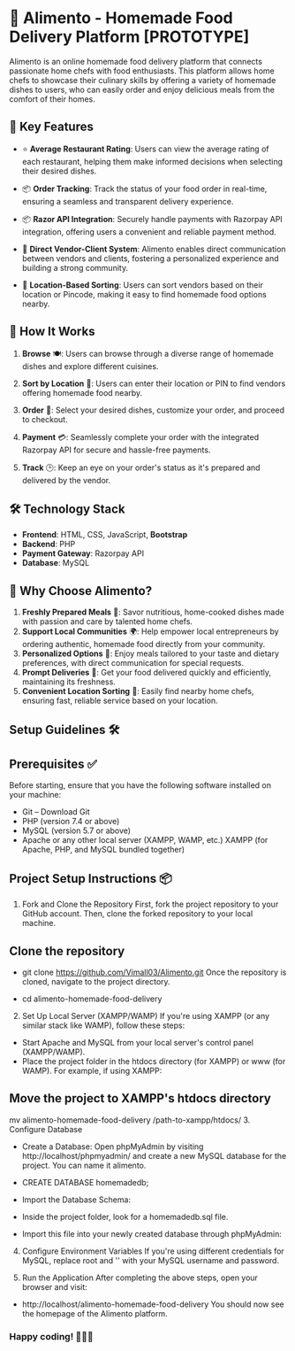 # 🍲 Alimento - Homemade Food Delivery Platform [PROTOTYPE]

Alimento is an online homemade food delivery platform that connects passionate home chefs with food enthusiasts. This platform allows home chefs to showcase their culinary skills by offering a variety of homemade dishes to users, who can easily order and enjoy delicious meals from the comfort of their homes.

## 🌟  Key Features

- ⭐ **Average Restaurant Rating**: Users can view the average rating of each restaurant, helping them make informed decisions when selecting their desired dishes.

-  📦 **Order Tracking**: Track the status of your food order in real-time, ensuring a seamless and transparent delivery experience.

- 📦  **Razor API Integration**: Securely handle payments with Razorpay API integration, offering users a convenient and reliable payment method.

-  🤝 **Direct Vendor-Client System**: Alimento enables direct communication between vendors and clients, fostering a personalized experience and building a strong community.

-  📍 **Location-Based Sorting**: Users can sort vendors based on their location or Pincode, making it easy to find homemade food options nearby.

##  🚀 How It Works

1. **Browse** 🍽️: Users can browse through a diverse range of homemade dishes and explore different cuisines.

2. **Sort by Location** 📍: Users can enter their location or PIN to find vendors offering homemade food nearby.

3. **Order** 🛒: Select your desired dishes, customize your order, and proceed to checkout.

4. **Payment** 💳: Seamlessly complete your order with the integrated Razorpay API for secure and hassle-free payments.

5. **Track** 🕒: Keep an eye on your order's status as it's prepared and delivered by the vendor.

## 🛠️ Technology Stack
- **Frontend**: HTML, CSS, JavaScript, **Bootstrap**
- **Backend**: PHP
- **Payment Gateway**: Razorpay API
- **Database**: MySQL

## 🤔 Why Choose Alimento?

1. **Freshly Prepared Meals** 🍲: Savor nutritious, home-cooked dishes made with passion and care by talented home chefs.
2. **Support Local Communities** 🌍: Help empower local entrepreneurs by ordering authentic, homemade food directly from your community.
3. **Personalized Options** 📝: Enjoy meals tailored to your taste and dietary preferences, with direct communication for special requests.
4. **Prompt Deliveries** 🚚: Get your food delivered quickly and efficiently, maintaining its freshness.
5. **Convenient Location Sorting** 📍: Easily find nearby home chefs, ensuring fast, reliable service based on your location.


## Setup Guidelines 🛠️
## Prerequisites ✅
Before starting, ensure that you have the following software installed on your machine:

- Git – Download Git
- PHP (version 7.4 or above) 
- MySQL (version 5.7 or above)
- Apache or any other local server (XAMPP, WAMP, etc.) XAMPP (for Apache, PHP, and MySQL bundled together)

## Project Setup Instructions 📦
1. Fork and Clone the Repository
First, fork the project repository to your GitHub account. Then, clone the forked repository to your local machine.

## Clone the repository
- git clone https://github.com/Vimall03/Alimento.git
Once the repository is cloned, navigate to the project directory.

- cd alimento-homemade-food-delivery
2. Set Up Local Server (XAMPP/WAMP)
If you're using XAMPP (or any similar stack like WAMP), follow these steps:

- Start Apache and MySQL from your local server's control panel (XAMPP/WAMP).
- Place the project folder in the htdocs directory (for XAMPP) or www (for WAMP).
For example, if using XAMPP:

## Move the project to XAMPP's htdocs directory
mv alimento-homemade-food-delivery /path-to-xampp/htdocs/
3. Configure Database
- Create a Database: Open phpMyAdmin by visiting http://localhost/phpmyadmin/ and create a new MySQL database for the project. You can name it alimento.

- CREATE DATABASE homemadedb;
- Import the Database Schema:

- Inside the project folder, look for a homemadedb.sql file.
- Import this file into your newly created database through phpMyAdmin:

4. Configure Environment Variables
If you're using different credentials for MySQL, replace root and '' with your MySQL username and password.

5. Run the Application
After completing the above steps, open your browser and visit:
- http://localhost/alimento-homemade-food-delivery
You should now see the homepage of the Alimento platform.

### Happy coding! 👩‍💻🎉

